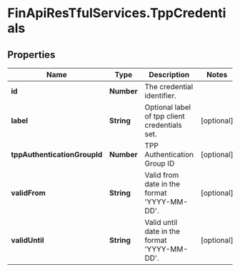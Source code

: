# FinApiResTfulServices.TppCredentials

## Properties
Name | Type | Description | Notes
------------ | ------------- | ------------- | -------------
**id** | **Number** | The credential identifier. | 
**label** | **String** | Optional label of tpp client credentials set. | [optional] 
**tppAuthenticationGroupId** | **Number** | TPP Authentication Group ID | [optional] 
**validFrom** | **String** | Valid from date in the format 'YYYY-MM-DD'. | [optional] 
**validUntil** | **String** | Valid until date in the format 'YYYY-MM-DD'. | [optional] 


